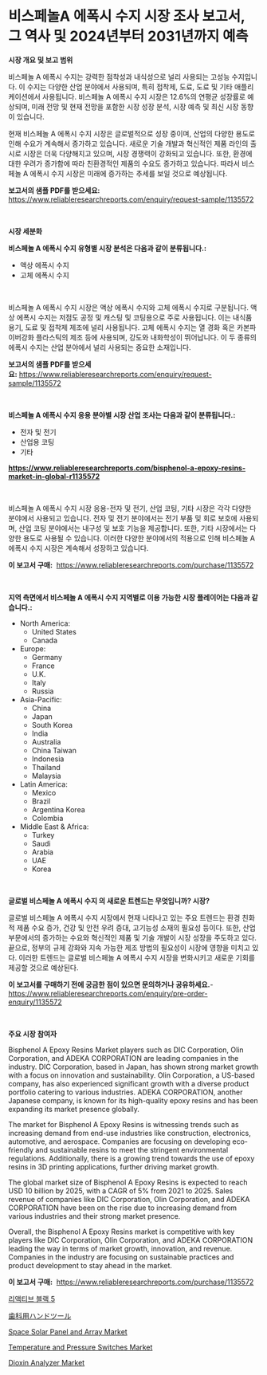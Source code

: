 <p><h1>비스페놀A 에폭시 수지 시장 조사 보고서, 그 역사 및 2024년부터 2031년까지 예측</h1></p><p><strong>시장 개요 및 보고 범위</strong></p>
<p><p>비스페놀 A 에폭시 수지는 강력한 점착성과 내식성으로 널리 사용되는 고성능 수지입니다. 이 수지는 다양한 산업 분야에서 사용되며, 특히 접착제, 도료, 도료 및 기타 애플리케이션에서 사용됩니다. 비스페놀 A 에폭시 수지 시장은 12.6%의 연평균 성장률로 예상되며, 미래 전망 및 현재 전망을 포함한 시장 성장 분석, 시장 예측 및 최신 시장 동향이 있습니다. </p><p>현재 비스페놀 A 에폭시 수지 시장은 글로벌적으로 성장 중이며, 산업의 다양한 용도로 인해 수요가 계속해서 증가하고 있습니다. 새로운 기술 개발과 혁신적인 제품 라인의 출시로 시장은 더욱 다양해지고 있으며, 시장 경쟁력이 강화되고 있습니다. 또한, 환경에 대한 우려가 증가함에 따라 친환경적인 제품의 수요도 증가하고 있습니다. 따라서 비스페놀 A 에폭시 수지 시장은 미래에 증가하는 추세를 보일 것으로 예상됩니다.</p></p>
<p><strong>보고서의 샘플 PDF를 받으세요:</strong> <a href="https://www.reliableresearchreports.com/enquiry/request-sample/1135572">https://www.reliableresearchreports.com/enquiry/request-sample/1135572</a></p>
<p>&nbsp;</p>
<p><strong>시장 세분화</strong></p>
<p><strong>비스페놀 A 에폭시 수지 유형별 시장 분석은 다음과 같이 분류됩니다.:</strong></p>
<p><ul><li>액상 에폭시 수지</li><li>고체 에폭시 수지</li></ul></p>
<p>&nbsp;</p>
<p><p>비스페놀 A 에폭시 수지 시장은 액상 에폭시 수지와 고체 에폭시 수지로 구분됩니다. 액상 에폭시 수지는 저점도 공정 및 캐스팅 및 코팅용으로 주로 사용됩니다. 이는 내식품 용기, 도료 및 접착제 제조에 널리 사용됩니다. 고체 에폭시 수지는 열 경화 혹은 카본파이버강화 플라스틱의 제조 등에 사용되며, 강도와 내화학성이 뛰어납니다. 이 두 종류의 에폭시 수지는 산업 분야에서 널리 사용되는 중요한 소재입니다.</p></p>
<p><strong>보고서의 샘플 PDF를 받으세요:</strong>&nbsp;<a href="https://www.reliableresearchreports.com/enquiry/request-sample/1135572">https://www.reliableresearchreports.com/enquiry/request-sample/1135572</a></p>
<p>&nbsp;</p>
<p><strong> 비스페놀 A 에폭시 수지 응용 분야별 시장 산업 조사는 다음과 같이 분류됩니다.:</strong></p>
<p><ul><li>전자 및 전기</li><li>산업용 코팅</li><li>기타</li></ul></p>
<p><strong><a href="https://www.reliableresearchreports.com/bisphenol-a-epoxy-resins-market-in-global-r1135572">https://www.reliableresearchreports.com/bisphenol-a-epoxy-resins-market-in-global-r1135572</a></strong></p>
<p>&nbsp;</p>
<p><p>비스페놀 A 에폭시 수지 시장 응용-전자 및 전기, 산업 코팅, 기타 시장은 각각 다양한 분야에서 사용되고 있습니다. 전자 및 전기 분야에서는 전기 부품 및 회로 보호에 사용되며, 산업 코팅 분야에서는 내구성 및 보호 기능을 제공합니다. 또한, 기타 시장에서는 다양한 용도로 사용될 수 있습니다. 이러한 다양한 분야에서의 적용으로 인해 비스페놀 A 에폭시 수지 시장은 계속해서 성장하고 있습니다.</p></p>
<p><strong>이 보고서 구매:</strong>&nbsp; <a href="https://www.reliableresearchreports.com/purchase/1135572">https://www.reliableresearchreports.com/purchase/1135572</a></p>
<p>&nbsp;</p>
<p><strong>지역 측면에서 비스페놀 A 에폭시 수지 지역별로 이용 가능한 시장 플레이어는 다음과 같습니다.:</strong></p>
<p><ul>
    <li>
        North America:
        <ul>
            <li>United States</li>
            <li>Canada</li>
        </ul>
    </li>
    <li>
        Europe:
        <ul>
            <li>Germany</li>
            <li>France</li>
            <li>U.K.</li>
            <li>Italy</li>
            <li>Russia</li>
        </ul>
    </li>
    <li>
        Asia-Pacific:
        <ul>
            <li>China</li>
            <li>Japan</li>
            <li>South Korea</li>
            <li>India</li>
            <li>Australia</li>
            <li>China Taiwan</li>
            <li>Indonesia</li>
            <li>Thailand</li>
            <li>Malaysia</li>
        </ul>
    </li>
    <li>
        Latin America:
        <ul>
            <li>Mexico</li>
            <li>Brazil</li>
            <li>Argentina Korea</li>
            <li>Colombia</li>
        </ul>
    </li>
    <li>
        Middle East & Africa:
        <ul>
            <li>Turkey</li>
            <li>Saudi</li>
            <li>Arabia</li>
            <li>UAE</li>
            <li>Korea</li>
        </ul>
    </li>
    </ul></p>
<p>&nbsp;</p>
<p><strong>글로벌 비스페놀 A 에폭시 수지 의 새로운 트렌드는 무엇입니까? 시장?</strong></p>
<p><p>글로벌 비스페놀 A 에폭시 수지 시장에서 현재 나타나고 있는 주요 트렌드는 환경 친화적 제품 수요 증가, 건강 및 안전 우려 증대, 고기능성 소재의 필요성 등이다. 또한, 산업 부문에서의 증가하는 수요와 혁신적인 제품 및 기술 개발이 시장 성장을 주도하고 있다. 끝으로, 정부의 규제 강화와 지속 가능한 제조 방법의 필요성이 시장에 영향을 미치고 있다. 이러한 트렌드는 글로벌 비스페놀 A 에폭시 수지 시장을 변화시키고 새로운 기회를 제공할 것으로 예상된다.</p></p>
<p><strong>이 보고서를 구매하기 전에 궁금한 점이 있으면 문의하거나 공유하세요.</strong>- <a href="https://www.reliableresearchreports.com/enquiry/pre-order-enquiry/1135572">https://www.reliableresearchreports.com/enquiry/pre-order-enquiry/1135572</a></p>
<p>&nbsp;</p>
<p><strong>주요 시장 참여자</strong></p>
<p><p>Bisphenol A Epoxy Resins Market players such as DIC Corporation, Olin Corporation, and ADEKA CORPORATION are leading companies in the industry. DIC Corporation, based in Japan, has shown strong market growth with a focus on innovation and sustainability. Olin Corporation, a US-based company, has also experienced significant growth with a diverse product portfolio catering to various industries. ADEKA CORPORATION, another Japanese company, is known for its high-quality epoxy resins and has been expanding its market presence globally.</p><p>The market for Bisphenol A Epoxy Resins is witnessing trends such as increasing demand from end-use industries like construction, electronics, automotive, and aerospace. Companies are focusing on developing eco-friendly and sustainable resins to meet the stringent environmental regulations. Additionally, there is a growing trend towards the use of epoxy resins in 3D printing applications, further driving market growth.</p><p>The global market size of Bisphenol A Epoxy Resins is expected to reach USD 10 billion by 2025, with a CAGR of 5% from 2021 to 2025. Sales revenue of companies like DIC Corporation, Olin Corporation, and ADEKA CORPORATION have been on the rise due to increasing demand from various industries and their strong market presence.</p><p>Overall, the Bisphenol A Epoxy Resins market is competitive with key players like DIC Corporation, Olin Corporation, and ADEKA CORPORATION leading the way in terms of market growth, innovation, and revenue. Companies in the industry are focusing on sustainable practices and product development to stay ahead in the market.</p></p>
<p><strong>이 보고서 구매:</strong>&nbsp;&nbsp;<a href="https://www.reliableresearchreports.com/purchase/1135572">https://www.reliableresearchreports.com/purchase/1135572</a></p>
<p><p><a href="https://github.com/GabrielBlanda5656/Market-Research-Report-List-1/blob/main/422119426756.md">리액티브 블랙 5</a></p><p><a href="https://github.com/EstelWisozk1/Market-Research-Report-List-1/blob/main/595135129079.md">歯科用ハンドツール</a></p><p><a href="https://www.linkedin.com/pulse/space-solar-panel-array-market-analysis-its-cagr-segmentation-bv19c?trackingId=qNkR5l%2FAysFChHv1WSTEXw%3D%3D">Space Solar Panel and Array Market</a></p><p><a href="https://github.com/lubmix/Market-Research-Report-List-2/blob/main/temperature-and-pressure-switches-market.md">Temperature and Pressure Switches Market</a></p><p><a href="https://github.com/Hazelklievgspy6vdcsmu106w/Market-Research-Report-List-2/blob/main/dioxin-analyzer-market.md">Dioxin Analyzer Market</a></p></p>
